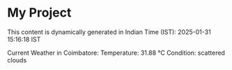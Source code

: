 # My Project

This content is dynamically generated in Indian Time (IST): 2025-01-31 15:16:18 IST


Current Weather in Coimbatore:
Temperature: 31.88 °C
Condition: scattered clouds
